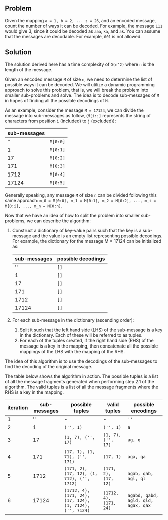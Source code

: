 ## Problem 

Given the mapping `a = 1, b = 2, ... z = 26`, and an encoded message, count the number of ways it can be decoded.
For example, the message `111` would give 3, since it could be decoded as `aaa`, `ka`, and `ak`.
You can assume that the messages are decodable. For example, `001` is not allowed.

## Solution

The solution derived here has a time complexity of `O(n^2)` where `n` is the length of the message.

Given an encoded message `M` of size `n`, we need to determine the list of possible ways it can be decoded. 
We will utilize a dynamic programming approach to solve this problem, that is, we will break the problem into smaller sub-problems and solve.
The idea is to decode sub-messages of `M` in hopes of finding all the possible decodings of `M`.

As an example, consider the message `M = 17124`, we can divide the message into sub-messages as follow, 
(`M[i:j]` represents the string of characters from position `i` (included) to `j` (excluded)):

| sub-messages |          |
|--------------|----------|
| ''           | `M[0:0]` |
| 1            | `M[0:1]` |
| 17           | `M[0:2]` |
| 171          | `M[0:3]` |
| 1712         | `M[0:4]` |
| 17124        | `M[0:5]` |

Generally speaking, any message `M` of size `n` can be divided following this same approach: 
`m_0 = M[0:0], m_1 = M[0:1], m_2 = M[0:2], ..., m_i = M[0:i], ..., m_n = M[0:n]`.

Now that we have an idea of how to split the problem into smaller sub-problems, we can describe the algorithm: 

1. Construct a dictionary of key-value pairs such that the key is a sub-message and the value is an empty list representing possible decodings.
   For example, the dictionary for the message M = 17124 can be initialized as: 

    | sub-messages | possible decodings |
    |--------------|--------------------|
    | ''           | `[]`               |
    | 1            | `[]`               |
    | 17           | `[]`               |
    | 171          | `[]`               |
    | 1712         | `[]`               |
    | 17124        | `[]`               |

2. For each sub-message in the dictionary (ascending order):
    1. Split it such that the left hand side (LHS) of the sub-message is a key in the dictionary. Each of these will be referred to as tuples.
    2. For each of the tuples created, if the right hand side (RHS) of the message is a key in the mapping, 
       then concatenate all the possible mappings of the LHS with the mapping of the RHS. 
       
The idea of this algorithm is to use the decodings of the sub-messages to find the decoding of the original message.

The table below shows the algorithm in action. 
The possible tuples is a list of all the message fragments generated when performing step 2.1 of the algorithm.
The valid tuples is a list of all the message fragments where the RHS is a key in the mapping. 


|iteration  | sub-messages | possible tuples                                          | valid tuples           | possible encodings                   |
|-----------|--------------|----------------------------------------------------------|------------------------|--------------------------------------|
| 1         | ''           | -                                                        | -                      | `''`                                 |
| 2         | 1            | `('', 1)`                                                | `('', 1)`              | `a`                                  |
| 3         | 17           | `(1, 7), ('', 17)`                                       | `(1, 7), ('', 17)`     | `ag, q`                              |
| 4         | 171          | `(17, 1), (1, 71), ('', 171)`                            | `(17, 1)`              | `aga, qa`                            | 
| 5         | 1712         | `(171, 2), (17, 12), (1, 712), ('', 1712)`               | `(171, 2), (17, 12)`   | `agab, qab, agl, ql`                 |
| 6         | 17124        | `(1712, 4), (171, 24), (17, 124), (1, 7124), ('', 7124)` | `(1712, 4), (171, 24)` | `agabd, qabd, agld, qld, agax, qax`  |
